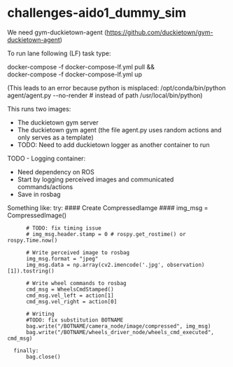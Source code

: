 # challenges-aido1_dummy_sim


We need gym-duckietown-agent (https://github.com/duckietown/gym-duckietown-agent)


To run lane following (LF) task type:

docker-compose -f docker-compose-lf.yml pull && \
docker-compose -f docker-compose-lf.yml up

(This leads to an error because python is misplaced:
/opt/conda/bin/python agent/agent.py --no-render # instead of path /usr/local/bin/python)

This runs two images:
- The duckietown gym server
- The duckietown gym agent (the file agent.py uses random actions and only serves as a template)
- TODO: Need to add duckietown logger as another container to run

TODO - Logging container:
- Need dependency on ROS
- Start by logging perceived images and communicated commands/actions
- Save in rosbag

Something like:
try:
          #### Create CompressedIamge ####
          img_msg = CompressedImage()

          # TODO: fix timing issue
          # img_msg.header.stamp = 0 # rospy.get_rostime() or rospy.Time.now()

          # Write perceived image to rosbag
          img_msg.format = "jpeg"
          img_msg.data = np.array(cv2.imencode('.jpg', observation)[1]).tostring()

          # Write wheel commands to rosbag
          cmd_msg = WheelsCmdStamped()
          cmd_msg.vel_left = action[1]
          cmd_msg.vel_right = action[0]

          # Writing
          #TODO: fix substitution BOTNAME
          bag.write("/BOTNAME/camera_node/image/compressed", img_msg)
          bag.write("/BOTNAME/wheels_driver_node/wheels_cmd_executed", cmd_msg)

      finally:
          bag.close()
